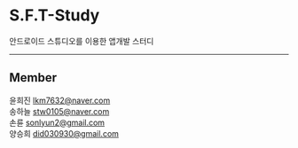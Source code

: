 # S.F.T-Study
<p> 안드로이드 스튜디오를 이용한 앱개발 스터디</p>
<hr>
<h2>Member</h2>
<body>
윤희진 <a href="lkm7632@naver.com">lkm7632@naver.com </a><br>
송하늘 <a href="stw0105@naver.com "> stw0105@naver.com</a> <br>
손륜 <a href="sonlyun2@gmail.com "> sonlyun2@gmail.com</a> <br>
양승희 <a href="did030930@gmail.com ">did030930@gmail.com</a> 
</body>

